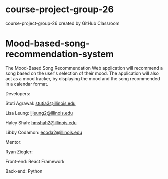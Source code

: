 # course-project-group-26
course-project-group-26 created by GitHub Classroom
# Mood-based-song-recommendation-system

The Mood-Based Song Recommendation Web application will recommend a song based on the user's selection of their mood. The application will also act as a mood tracker, by
displaying the mood and the song recommended in a calendar format.

Developers:

Stuti Agrawal: stutia3@illinois.edu

Lisa Leung: ljleung2@illinois.edu

Haley Shah: hmshah2@illinois.edu

Libby Codamon: ecoda2@illinois.edu

Mentor:

Ryan Ziegler: 

Front-end: React Framework

Back-end: Python
